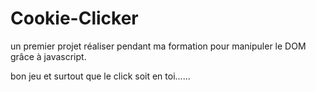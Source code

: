 # Cookie-Clicker

un premier projet réaliser pendant ma formation pour manipuler le DOM grâce à javascript.

bon jeu  et surtout que le click soit en toi......
